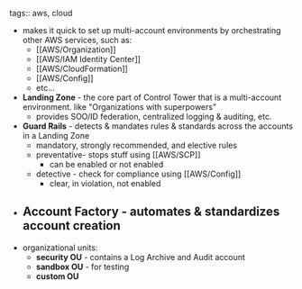 tags:: aws, cloud

- makes it quick to set up multi-account environments by orchestrating other AWS services, such as:
	- [[AWS/Organization]]
	- [[AWS/IAM Identity Center]]
	- [[AWS/CloudFormation]]
	- [[AWS/Config]]
	- etc...
- **Landing Zone** - the core part of Control Tower that is a multi-account environment. like "Organizations with superpowers"
	- provides SOO/ID federation, centralized logging & auditing, etc.
- **Guard Rails** - detects & mandates rules & standards across the accounts in a Landing Zone
	- mandatory, strongly recommended, and elective rules
	- preventative- stops stuff using [[AWS/SCP]]
		- can be enabled or not enabled
	- detective - check for compliance using [[AWS/Config]]
		- clear, in violation, not enabled
- **Account Factory** - automates & standardizes account creation
	-
- organizational units:
	- **security OU** - contains a Log Archive and Audit account
	- **sandbox OU** - for testing
	- **custom OU**